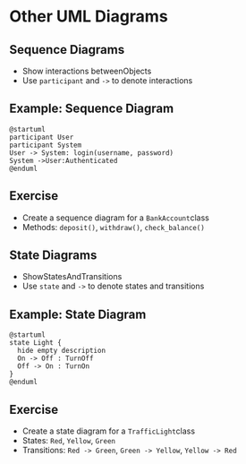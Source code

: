 # Other UML Diagrams

## Sequence Diagrams

- Show interactions betweenObjects
- Use `participant` and `->` to denote interactions

## Example: Sequence Diagram

```plantuml
@startuml
participant User
participant System
User -> System: login(username, password)
System ->User:Authenticated
@enduml
```

## Exercise

- Create a sequence diagram for a `BankAccount`class
- Methods: `deposit()`, `withdraw()`, `check_balance()`

## State Diagrams

- ShowStatesAndTransitions
- Use `state` and `->` to denote states and transitions

## Example: State Diagram

```plantuml
@startuml
state Light {
  hide empty description
  On -> Off : TurnOff
  Off -> On : TurnOn
}
@enduml
```

## Exercise

- Create a state diagram for a `TrafficLight`class
- States: `Red`, `Yellow`, `Green`
- Transitions: `Red -> Green`, `Green -> Yellow`, `Yellow -> Red`
